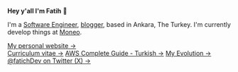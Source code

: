 
**Hey y'all I'm Fatih** 👋

I'm a [Software Engineer](https://www.linkedin.com/in/fatihes/), [blogger](https://fatihes.com/blog), based in Ankara, The Turkey. I'm currently develop things at [Moneo](https://itsmoneo.com/).

[My personal website →](https://fatihes.com/)  
[Curriculum vitae →](https://github.com/fatihes1/CV/blob/main/Fatih%20Es%20-%20Resume.pdf)
[AWS Complete Guide - Turkish →](https://github.com/fatihes1/AWS-ile-Bulut-Bilisimin-Temelleri)
[My Evolution →](https://fatihes.com/evolution)  
[@fatichDev on Twitter (X) →](https://twitter.com/fatichDev)
